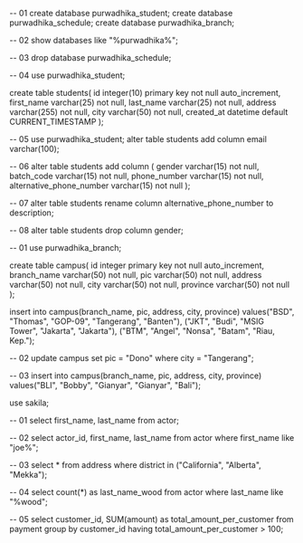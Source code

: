 <!-- Slide-01 -->
-- 01
create database purwadhika_student;
create database purwadhika_schedule;
create database purwadhika_branch;

-- 02
show databases like "%purwadhika%";

-- 03 
drop database purwadhika_schedule;

-- 04
use purwadhika_student;

create table students(
	id integer(10) primary key not null auto_increment,
	first_name varchar(25) not null,
	last_name varchar(25) not null, 
	address varchar(255) not null, 
	city varchar(50) not null, 
	created_at datetime default CURRENT_TIMESTAMP
);

-- 05 
use purwadhika_student;
alter table students add column email varchar(100);

-- 06 
alter table students 
add column (
gender varchar(15) not null,
batch_code varchar(15) not null, 
phone_number varchar(15) not null, 
alternative_phone_number varchar(15) not null
);

-- 07 
alter table students 
rename column alternative_phone_number to description;

-- 08 
alter table students 
drop column gender;



<!-- Slide-02 -->
-- 01 
use purwadhika_branch;

create table campus(
	id integer primary key not null auto_increment, 
	branch_name varchar(50) not null, 
	pic varchar(50) not null, 
	address varchar(50) not null, 
	city varchar(50) not null, 
	province varchar(50) not null
);

insert into campus(branch_name, pic, address, city, province)
values("BSD", "Thomas", "GOP-09", "Tangerang", "Banten"), 
("JKT", "Budi", "MSIG Tower", "Jakarta", "Jakarta"),
("BTM", "Angel", "Nonsa", "Batam", "Riau, Kep.");

-- 02 
update campus set pic = "Dono" where city = "Tangerang";

-- 03 
insert into campus(branch_name, pic, address, city, province)
values("BLI", "Bobby", "Gianyar", "Gianyar", "Bali");



<!-- Slide-03 -->
use sakila;

-- 01
select first_name, last_name from actor;

-- 02 
select actor_id, first_name, last_name from actor where first_name like "joe%";

-- 03
select * from address where district in ("California", "Alberta", "Mekka");

-- 04 
select count(*) as last_name_wood from actor where last_name like "%wood";

-- 05 
select customer_id, SUM(amount) as total_amount_per_customer from payment group by customer_id 
having total_amount_per_customer > 100;

<!-- Slide-04 -->
